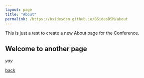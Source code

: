 ```yaml
---
layout: page
title: "About"
permalink: /https://bsidesdsm.github.io/BSidesDSM/about
---
```

This is just a test to create a new About page for the Conference.

## Welcome to another page

_yay_

[back](./)
